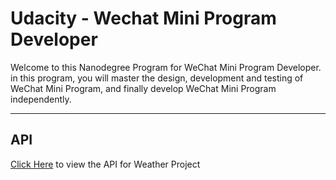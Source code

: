 # Udacity - Wechat Mini Program Developer

Welcome to this Nanodegree Program for WeChat Mini Program Developer. in this program, you will master the design, development and testing of WeChat Mini Program, and finally develop WeChat Mini Program independently.

---

## API

[Click Here](https://github.com/wangzuowen/wechat-weather.git) to view the API for Weather Project